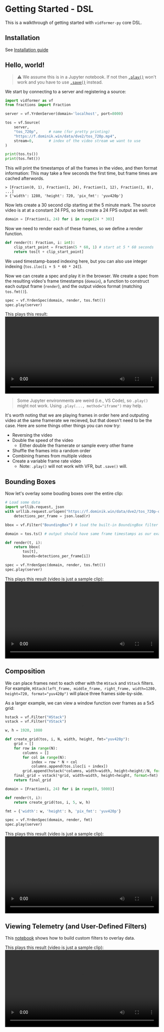 # Getting Started - DSL

This is a walkthrough of getting started with `vidformer-py` core DSL.

## Installation

See [Installation guide](./install.md)

## Hello, world!

> ⚠️ We assume this is in a Jupyter notebook. If not then [`.play()`](https://ixlab.github.io/vidformer/vidformer-py/vidformer.html#YrdenSpec.play) won't work and you have to use [`.save()`](https://ixlab.github.io/vidformer/vidformer-py/vidformer.html#YrdenSpec.save) instead.

We start by connecting to a server and registering a source:
```python
import vidformer as vf
from fractions import Fraction

server = vf.YrdenServer(domain='localhost', port=8000)

tos = vf.Source(
    server,
    "tos_720p",     # name (for pretty printing)
    "https://f.dominik.win/data/dve2/tos_720p.mp4",
    stream=0,       # index of the video stream we want to use
)

print(tos.ts())
print(tos.fmt())
```

This will print the timestamps of all the frames in the video, and then format information:
This may take a few seconds the first time, but frame times are cached afterwords.

```
> [Fraction(0, 1), Fraction(1, 24), Fraction(1, 12), Fraction(1, 8), ...]
> {'width': 1280, 'height': 720, 'pix_fmt': 'yuv420p'}
```

Now lets create a 30 second clip starting at the 5 minute mark.
The source video is at at a constant 24 FPS, so lets create a 24 FPS output as well:

```python
domain = [Fraction(i, 24) for i in range(24 * 30)]
```

Now we need to render each of these frames, so we define a render function.
```python
def render(t: Fraction, i: int):
    clip_start_point = Fraction(5 * 60, 1) # start at 5 * 60 seconds
    return tos[t + clip_start_point]
```
We used timestamp-based indexing here, but you can also use integer indexing (`tos.iloc[i + 5 * 60 * 24]`).

Now we can create a spec and play it in the browser.
We create a spec from the resulting video's frame timestamps (`domain`), a function to construct each output frame (`render`), and the output videos format (matching `tos.fmt()`).
```python
spec = vf.YrdenSpec(domain, render, tos.fmt())
spec.play(server)
```

This plays this result:
<video controls width="100%">
  <source src="https://f.dominik.win/data/dve2/quickstart-hello-world.mp4" type="video/mp4" />
</video>

> Some Jupyter environments are weird (i.e., VS Code), so  `.play()` might not work. Using `.play(..., method="iframe")` may help.

It's worth noting that we are playing frames in order here and outputing video at the same framerate we recieved, but that doesn't need to be the case.
Here are some things other things you can now try:

* Reversing the video
* Double the speed of the video
    * Either double the framerate or sample every other frame
* Shuffle the frames into a random order
* Combining frames from multiple videos
* Create a variable frame rate video
    * Note: `.play()` will not work with VFR, but `.save()` will.

## Bounding Boxes

Now let's overlay some bouding boxes over the entire clip:

```python
# Load some data
import urllib.request, json 
with urllib.request.urlopen("https://f.dominik.win/data/dve2/tos_720p-objects.json") as r:
    detections_per_frame = json.load(r)

bbox = vf.Filter("BoundingBox") # load the built-in BoundingBox filter

domain = tos.ts() # output should have same frame timestamps as our example clip

def render(t, i):
    return bbox(
        tos[t],
        bounds=detections_per_frame[i])

spec = vf.YrdenSpec(domain, render, tos.fmt())
spec.play(server)
```

This plays this result (video is just a sample clip):
<video controls width="100%">
  <source src="https://f.dominik.win/data/dve2/quickstart-bounding-box.mp4" type="video/mp4" />
</video>

## Composition

We can place frames next to each other with the `HStack` and `VStack` filters.
For example, `HStack(left_frame, middle_frame, right_frame, width=1280, height=720, format="yuv420p")` will place three frames side-by-side.

As a larger example, we can view a window function over frames as a 5x5 grid:

```python
hstack = vf.Filter("HStack")
vstack = vf.Filter("VStack")

w, h = 1920, 1080

def create_grid(tos, i, N, width, height, fmt="yuv420p"):
    grid = []
    for row in range(N):
        columns = []
        for col in range(N):
            index = row * N + col
            columns.append(tos.iloc[i + index])
        grid.append(hstack(*columns, width=width, height=height//N, format=fmt))
    final_grid = vstack(*grid, width=width, height=height, format=fmt)
    return final_grid

domain = [Fraction(i, 24) for i in range(0, 5000)]

def render(t, i):
    return create_grid(tos, i, 5, w, h)

fmt = {'width': w, 'height': h, 'pix_fmt': 'yuv420p'}

spec = vf.YrdenSpec(domain, render, fmt)
spec.play(server)
```

This plays this result (video is just a sample clip):
<video controls width="100%">
  <source src="https://f.dominik.win/data/dve2/quickstart-composition.mp4" type="video/mp4" />
</video>

## Viewing Telemetry (and User-Defined Filters)

This [notebook](https://github.com/ixlab/vidformer/blob/main/misc/UDFs-demo.ipynb) shows how to build custom filters to overlay data.

This plays this result (video is just a sample clip):
<video controls width="100%">
  <source src="https://f.dominik.win/data/dve2/quickstart-telemetry.mp4" type="video/mp4" />
</video>
